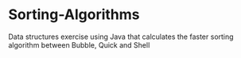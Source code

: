 # Sorting-Algorithms
Data structures exercise using Java that calculates the faster sorting algorithm between Bubble, Quick and Shell
